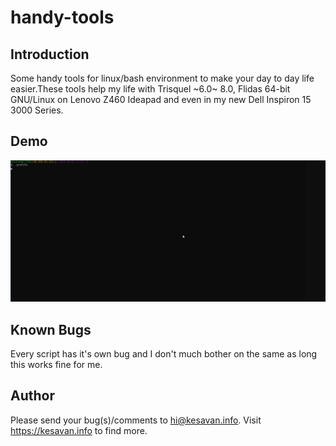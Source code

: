 # handy-tools

## Introduction
Some handy tools for linux/bash environment to make your day to day life easier.These tools help my life with Trisquel ~6.0~ 8.0, Flidas 64-bit GNU/Linux on Lenovo Z460 Ideapad and even in my new Dell Inspiron 15 3000 Series.

## Demo
![screencast to demonstrate this `.profile.open`](.profile.open2.gif)

## Known Bugs
Every script has it's own bug and I don't much bother on the same as long this works fine for me.

## Author
Please send your bug(s)/comments to hi@kesavan.info. Visit https://kesavan.info to find more.
